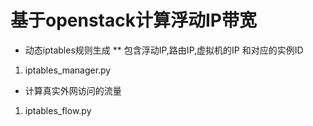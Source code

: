 # 基于openstack计算浮动IP带宽
* 动态iptables规则生成
** 包含浮动IP,路由IP,虚拟机的IP 和对应的实例ID
1. iptables_manager.py 
* 计算真实外网访问的流量
1. iptables_flow.py